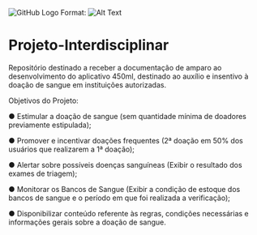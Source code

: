 ![GitHub Logo](/logo_450ml.png)
Format: ![Alt Text](url)


# Projeto-Interdisciplinar
Repositório destinado a receber a documentação de amparo ao desenvolvimento do aplicativo 450ml, destinado ao auxílio e insentivo à doação de sangue em instituições autorizadas.

Objetivos do Projeto:

●	Estimular a doação de sangue (sem quantidade mínima de doadores previamente estipulada);

●	Promover e incentivar doações frequentes (2ª doação em 50% dos usuários que realizarem a 1ª doação);

●	Alertar sobre possíveis doenças sanguíneas (Exibir o resultado dos exames de triagem);

●	Monitorar os Bancos de Sangue (Exibir a condição de estoque dos bancos de sangue e o período em que foi realizada a verificação);

●	Disponibilizar conteúdo referente às regras, condições necessárias e informações gerais sobre a doação de sangue.

